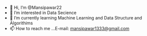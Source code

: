 - 👋 Hi, I’m @Mansipawar22
- 👀 I’m interested in Data Secience
- 🌱 I’m currently learning Machine Learning and Data Structure and Algorithims
- 📫 How to reach me ...E-mail: mansipawar1333@gmail.com

<!---
Mansipawar22/Mansipawar22 is a ✨ special ✨ repository because its `README.md` (this file) appears on your GitHub profile.
You can click the Preview link to take a look at your changes.
--->
